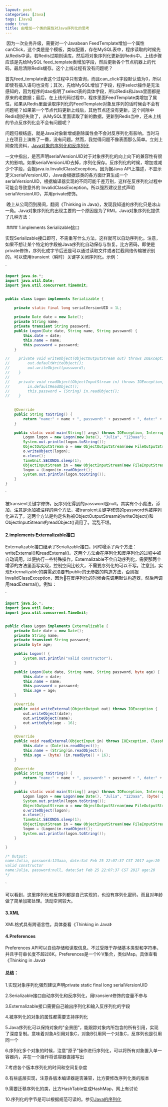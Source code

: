 ```yaml
---
layout: post
categories: [Java]
tags: [Java]
code: true
title: 由增加一个类的属性对Java序列化的思考
---
```


 

​	因为一次业务升级，需要对一个Javabean FeedTemplate增加一个属性canClick，这个类是是个模板，类似配置，存在MySQL表中，程序读取的时候先从Redis中读，若Redis过期则读库，然后将对象序列化更新到Redis中。上线步骤应该是先给MySQL feed_template表增加字段，然后更新各个节点机器上的代码，最后清除Redis缓存。这个上线过程有没有问题呢？

​	首先feed_template表这个过程中只有查询，而且can_click字段默认值为0，所以即使有插入语句也没有；其次，先给MySQL增加了字段，程序select操作是无法感知的，因为程序的dao指明了select表的具体字段，所以Redis和Java里面都是原来的老数据；最后，在上线代码过程中，程序里面FeedTemplate类增加了属性，如果从Redis里面读取序列化的FeedTemplate对象反序列的话时候会不会有问题呢？如果第一个节点代码更新上线后，其他节点还没有更新，这个间隙中Redis刚好失效了，从MySQL里面读取了新的数据，更新到Redis当中，还未上线的节点反序列化会不会有问题呢？

​	问题归根结底，就是Java对象新增或删除属性会不会对反序列化有影响。当时马上在项目上演练了一番，没有问题。然而，我觉得问题不像表面那么简单。立刻上网查找资料，[Java对象的序列化和反序列化](http://www.cnblogs.com/dubo-/p/5608641.html)

一文中指出，是否声明serialVersionUID对于对象序列化的向上向下的兼容性有很大的影响。如果serialVersionUID去掉，序列化保存。反序列化的时候，增加或减少个字段，会报java.io.InvalidClassException。因为据Java API上描述，不显示定义serialVersionUID，Java会根据该类的各方面计算生成一个serialVersionUID，根据编译器实现的不同可能千差万别，这样在反序列化过程中可能会导致意外的 InvalidClassException。所以强烈建议显式声明serialVersionUID，并用private修饰。

​	晚上从公司回到房间，翻阅《Thinking in Java》，发现我知道的序列化只是冰山一角。Java对象序列化的出现主要的一个原因是为了RMI，Java对象序列化提供了几种方法：

​	#### 1.implements Serializable接口

实现Serializable接口即可，不需重写什么方法，这样就可以自动序列化。注意，如果不想让某个特定的字段被Java序列化自动保存与恢复。比方密码，即使是private修饰，序列化成字节后还是可以通过读取文件或者拦截网络传输被识别的。可以使用transient（瞬时）关键字关闭序列化。示例：

`

```java
import java.io.*;
import java.util.Date;
import java.util.concurrent.TimeUnit;


public class Logon implements Serializable {

    private static final long serialVersionUID = 1L;
	
    private Date date = new Date();
    private String name;
    private transient String password;
    public Logon(Date date, String name, String password) {
        this.date = date;
        this.name = name;
        this.password = password;
    }

//    private void writeObject(ObjectOutputStream out) throws IOException //{
//        out.defaultWriteObject();
//        out.writeObject(password);
//    }
//
//    private void readObject(ObjectInputStream in) throws IOException, ClassNotFoundException {
//        in.defaultReadObject();
//        this.password = (String) in.readObject();
//    }
  
  
    @Override
    public String toString() {
        return "name:" + name + ", password:" + password + ", date:" + date;
    }

    public static void main(String[] args) throws IOException, InterruptedException, ClassNotFoundException {
        Logon logon = new Logon(new Date(), "Julia", "123aaa");
        System.out.println(logon.toString());
        ObjectOutputStream o = new ObjectOutputStream(new FileOutputStream("logon.out"));
        o.writeObject(logon);
        o.close();
        TimeUnit.SECONDS.sleep(1);
        ObjectInputStream in = new ObjectInputStream(new FileInputStream("logon.out"));
        logon = (Logon)in.readObject();
        System.out.println(logon.toString());
    }
}
```

`

被transient关键字修饰，反序列化得到的password是null。其实有个小魔法，添加，注意是添加被注释的两个方法，被transient关键字修饰的password也被序列化进去了。这两个方法是约定名称被ObjectOutputStream的writeObject()和ObjectInputStream的readObject()调用了。混乱不堪。



#### 2.implements Externalizable接口

Externalizable接口继承了Serializable接口，同时增添了两个方法：writeExternal()和readExternal()。这两个方法会在序列化和反序列化的过程中被自动调用，以便执行一些特殊操作。Externalizable不会自动序列化，需要那两个增添的方法里面写实现，控制空间比较大，不需要序列化的可以不写。注意到，实现Externalizable的类需必须要有public的无参数的构造方法，否则报InvalidClassException，因为在反序列化的时候会先调用默认构造器，然后再调用readExternal()。例如：

`

```java
import java.io.*;
import java.util.Date;
import java.util.concurrent.TimeUnit;


public class Logon implements Externalizable {
    private Date date = new Date();
    private String name;
    private transient String password;
    private byte age;

    public Logon() {
        System.out.println("valid constructor");
    }

    public Logon(Date date, String name, String password, byte age) {
        this.date = date;
        this.name = name;
        this.password = password;
        this.age = age;
    }

    @Override
    public void writeExternal(ObjectOutput out) throws IOException {
        out.writeObject(date);
        out.writeObject(name);
        out.writeByte(age - 16);
    }

    @Override
    public void readExternal(ObjectInput in) throws IOException, ClassNotFoundException {
        this.date = (Date)in.readObject();
        this.name = (String)in.readObject();
        this.age = (byte) (in.readByte() + 16);
    }

    @Override
    public String toString() {
        return "name:" + name + ", password:" + password + ", date:" + date + " age:" +age;
    }

    public static void main(String[] args) throws IOException, InterruptedException, ClassNotFoundException {
        Logon logon = new Logon(new Date(), "Julia", "123aaa", (byte) 20);
        System.out.println(logon.toString());
        ObjectOutputStream o = new ObjectOutputStream(new FileOutputStream("logon.out"));
        o.writeObject(logon);
        o.close();
        TimeUnit.SECONDS.sleep(1);
        ObjectInputStream in = new ObjectInputStream(new FileInputStream("logon.out"));
        logon = (Logon)in.readObject();
        System.out.println(logon.toString());
    }

}

/* Output:
name:Julia, password:123aaa, date:Sat Feb 25 22:07:37 CST 2017 age:20
valid constructor
name:Julia, password:null, date:Sat Feb 25 22:07:37 CST 2017 age:20
*/
```

`

可以看到，这里序列化和反序列都是自己实现的，也没有序列化密码，而且对年龄做了简单加密处理。活动空间较大。

#### 3.XML

XML格式具有跨语言性。具体查看《Thinking in Java》

#### 4.Preferences

Preferences API可以自动存储和读取信息。不过受限于存储基本类型和字符串，并且字符串长度不超过8K。Preferences是一个K-V集合，类似Map。具体查看《Thinking in Java》



#### 总结：
1.实现对象序列化强烈建议声明private static final long serialVersionUID

2.Serializable接口自动序列化和反序列化，用transient修饰的变量不参与

3.Externalizable接口需要自己输出序列化和输入反序列化的字段

4.被序列化的对象的属性都需要支持序列化

5.Java序列化可以保持对象的"全景图"，能跟踪对象内所包含的所有引用，实现了深度复制。意味着对象A引用对象C，对象B引用同一个对象C，反序列也是引用同一个

6.序列化多个对象的时候，注意"原子"操作进行序列化，可以将所有对象置入单一容器内，并在一个操作将该容器直接写出

7.考虑各个版本序列化的时间和空间复杂度

8.有些底层实现，注意各版本编译器是否兼容，比方要修改序列化类的版本

9.需要迁移序列化的类，比方HashTable变成HashMap，网上有讨论

10.序列化的字节是可以根据规范可读的。参见[Java的序列化](http://blog.csdn.net/silentbalanceyh/article/details/8183849)